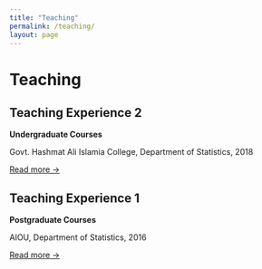```yaml
---
title: "Teaching"
permalink: /teaching/
layout: page
---
```


# Teaching

<div class="teaching-grid">

  <div class="teaching-card">
    <h2>Teaching Experience 2</h2>
    <p><strong>Undergraduate Courses</strong></p>
    <p>Govt. Hashmat Ali Islamia College, Department of Statistics, 2018</p>
    <a href="/teaching/2018-spring-teaching-1" class="read-more">Read more →</a>
  </div>

  <div class="teaching-card">
    <h2>Teaching Experience 1</h2>
    <p><strong>Postgraduate Courses</strong></p>
    <p>AIOU, Department of Statistics, 2016</p>
    <a href="/teaching/2016-spring-teaching-1" class="read-more">Read more →</a>
  </div>

</div>

